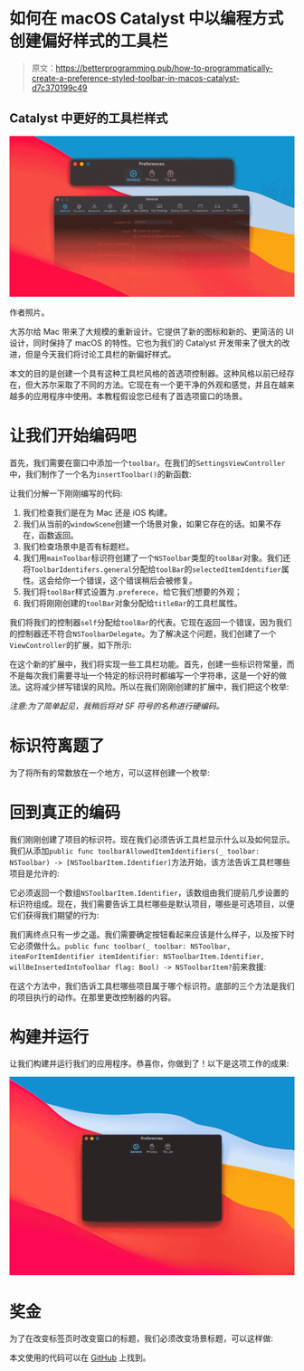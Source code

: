 # 如何在 macOS Catalyst 中以编程方式创建偏好样式的工具栏

> 原文：<https://betterprogramming.pub/how-to-programmatically-create-a-preference-styled-toolbar-in-macos-catalyst-d7c370199c49>

## Catalyst 中更好的工具栏样式

![](img/63f8fc1f1734680b7a0d6180d5410f61.png)

作者照片。

大苏尔给 Mac 带来了大规模的重新设计。它提供了新的图标和新的、更简洁的 UI 设计，同时保持了 macOS 的特性。它也为我们的 Catalyst 开发带来了很大的改进，但是今天我们将讨论工具栏的新偏好样式。

本文的目的是创建一个具有这种工具栏风格的首选项控制器。这种风格以前已经存在，但大苏尔采取了不同的方法。它现在有一个更干净的外观和感觉，并且在越来越多的应用程序中使用。本教程假设您已经有了首选项窗口的场景。

# 让我们开始编码吧

首先，我们需要在窗口中添加一个`toolbar`。在我们的`SettingsViewController`中，我们制作了一个名为`insertToolbar()`的新函数:

让我们分解一下刚刚编写的代码:

1.  我们检查我们是在为 Mac 还是 iOS 构建。
2.  我们从当前的`windowScene`创建一个场景对象，如果它存在的话。如果不存在，函数返回。
3.  我们检查场景中是否有标题栏。
4.  我们用`mainToolbar`标识符创建了一个`NSToolbar`类型的`toolBar`对象。我们还将`ToolbarIdentifers.general`分配给`toolBar`的`selectedItemIdentifier`属性。这会给你一个错误，这个错误稍后会被修复。
5.  我们将`toolBar`样式设置为`.preferece`，给它我们想要的外观；
6.  我们将刚刚创建的`toolBar`对象分配给`titleBar`的工具栏属性。

我们将我们的控制器`self`分配给`toolBar`的代表。它现在返回一个错误，因为我们的控制器还不符合`NSToolbarDelegate`。为了解决这个问题，我们创建了一个`ViewController`的扩展，如下所示:

在这个新的扩展中，我们将实现一些工具栏功能。首先，创建一些标识符常量，而不是每次我们需要寻址一个特定的标识符时都编写一个字符串，这是一个好的做法。这将减少拼写错误的风险。所以在我们刚刚创建的扩展中，我们把这个枚举:

*注意:为了简单起见，我稍后将对 SF 符号的名称进行硬编码。*

# 标识符离题了

为了将所有的常数放在一个地方，可以这样创建一个枚举:

# 回到真正的编码

我们刚刚创建了项目的标识符。现在我们必须告诉工具栏显示什么以及如何显示。我们从添加`public func toolbarAllowedItemIdentifiers(_ toolbar: NSToolbar) -> [NSToolbarItem.Identifier]`方法开始，该方法告诉工具栏哪些项目是允许的:

它必须返回一个数组`NSToolbarItem.Identifier`，该数组由我们提前几步设置的标识符组成。现在，我们需要告诉工具栏哪些是默认项目，哪些是可选项目，以便它们获得我们期望的行为:

我们离终点只有一步之遥。我们需要确定按钮看起来应该是什么样子，以及按下时它必须做什么。`public func toolbar(_ toolbar: NSToolbar, itemForItemIdentifier itemIdentifier: NSToolbarItem.Identifier, willBeInsertedIntoToolbar flag: Bool) -> NSToolbarItem?`前来救援:

在这个方法中，我们告诉工具栏哪些项目属于哪个标识符。底部的三个方法是我们的项目执行的动作。在那里更改控制器的内容。

# 构建并运行

让我们构建并运行我们的应用程序。恭喜你，你做到了！以下是这项工作的成果:

![](img/ad70f47f3335cb646a5d599e9a5c76c6.png)

# **奖金**

为了在改变标签页时改变窗口的标题，我们必须改变场景标题，可以这样做:

本文使用的代码可以在 [GitHub](https://github.com/gianpispi/) 上找到。
